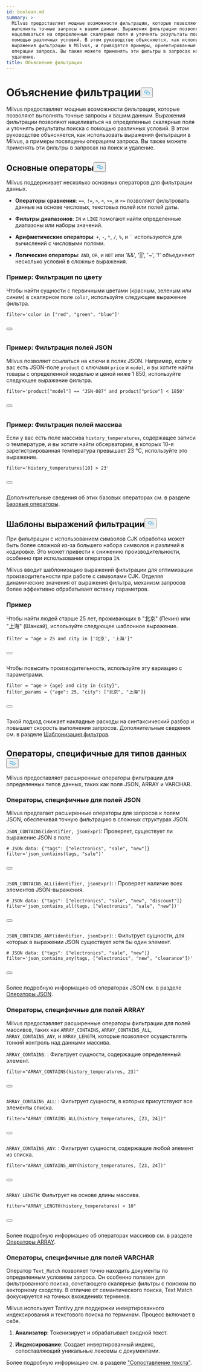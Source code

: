 ```yaml
---
id: boolean.md
summary: >-
  Milvus предоставляет мощные возможности фильтрации, которые позволяют
  выполнять точные запросы к вашим данным. Выражения фильтрации позволяют
  нацеливаться на определенные скалярные поля и уточнять результаты поиска с
  помощью различных условий. В этом руководстве объясняется, как использовать
  выражения фильтрации в Milvus, и приводятся примеры, ориентированные на
  операции запроса. Вы также можете применять эти фильтры в запросах на поиск и
  удаление.
title: Объяснение фильтрации
---
```

<h1 id="Filtering-Explained​" class="common-anchor-header">Объяснение фильтрации<button data-href="#Filtering-Explained​" class="anchor-icon" translate="no">
      <svg translate="no"
        aria-hidden="true"
        focusable="false"
        height="20"
        version="1.1"
        viewBox="0 0 16 16"
        width="16"
      >
        <path
          fill="#0092E4"
          fill-rule="evenodd"
          d="M4 9h1v1H4c-1.5 0-3-1.69-3-3.5S2.55 3 4 3h4c1.45 0 3 1.69 3 3.5 0 1.41-.91 2.72-2 3.25V8.59c.58-.45 1-1.27 1-2.09C10 5.22 8.98 4 8 4H4c-.98 0-2 1.22-2 2.5S3 9 4 9zm9-3h-1v1h1c1 0 2 1.22 2 2.5S13.98 12 13 12H9c-.98 0-2-1.22-2-2.5 0-.83.42-1.64 1-2.09V6.25c-1.09.53-2 1.84-2 3.25C6 11.31 7.55 13 9 13h4c1.45 0 3-1.69 3-3.5S14.5 6 13 6z"
        ></path>
      </svg>
    </button></h1><p>Milvus предоставляет мощные возможности фильтрации, которые позволяют выполнять точные запросы к вашим данным. Выражения фильтрации позволяют нацеливаться на определенные скалярные поля и уточнять результаты поиска с помощью различных условий. В этом руководстве объясняется, как использовать выражения фильтрации в Milvus, а примеры посвящены операциям запроса. Вы также можете применять эти фильтры в запросах на поиск и удаление.</p>
<h2 id="Basic-operators​" class="common-anchor-header">Основные операторы<button data-href="#Basic-operators​" class="anchor-icon" translate="no">
      <svg translate="no"
        aria-hidden="true"
        focusable="false"
        height="20"
        version="1.1"
        viewBox="0 0 16 16"
        width="16"
      >
        <path
          fill="#0092E4"
          fill-rule="evenodd"
          d="M4 9h1v1H4c-1.5 0-3-1.69-3-3.5S2.55 3 4 3h4c1.45 0 3 1.69 3 3.5 0 1.41-.91 2.72-2 3.25V8.59c.58-.45 1-1.27 1-2.09C10 5.22 8.98 4 8 4H4c-.98 0-2 1.22-2 2.5S3 9 4 9zm9-3h-1v1h1c1 0 2 1.22 2 2.5S13.98 12 13 12H9c-.98 0-2-1.22-2-2.5 0-.83.42-1.64 1-2.09V6.25c-1.09.53-2 1.84-2 3.25C6 11.31 7.55 13 9 13h4c1.45 0 3-1.69 3-3.5S14.5 6 13 6z"
        ></path>
      </svg>
    </button></h2><p>Milvus поддерживает несколько основных операторов для фильтрации данных.</p>
<ul>
<li><p><strong>Операторы сравнения</strong>: <code translate="no">==</code>, <code translate="no">!=</code>, <code translate="no">&gt;</code>, <code translate="no">&lt;</code>, <code translate="no">&gt;=</code>, и <code translate="no">&lt;=</code> позволяют фильтровать данные на основе числовых, текстовых полей или полей даты.</p></li>
<li><p><strong>Фильтры диапазонов</strong>: <code translate="no">IN</code> и <code translate="no">LIKE</code> помогают найти определенные диапазоны или наборы значений.</p></li>
<li><p><strong>Арифметические операторы</strong>: <code translate="no">+</code>, <code translate="no">-</code>, <code translate="no">*</code>, <code translate="no">/</code>, <code translate="no">%</code>, и `` используются для вычислений с числовыми полями.</p></li>
<li><p><strong>Логические операторы</strong>: <code translate="no">AND</code>, <code translate="no">OR</code>, и <code translate="no">NOT</code> или '&amp;&amp;', '||', '~', '!' объединяют несколько условий в сложные выражения.</p></li>
</ul>
<h3 id="Example-Filtering-by-Color​" class="common-anchor-header">Пример: Фильтрация по цвету</h3><p>Чтобы найти сущности с первичными цветами (красным, зеленым или синим) в скалярном поле <code translate="no">color</code>, используйте следующее выражение фильтра.</p>
<pre><code translate="no" class="language-python"><span class="hljs-built_in">filter</span>=<span class="hljs-string">&#x27;color in [&quot;red&quot;, &quot;green&quot;, &quot;blue&quot;]&#x27;</span>​

<button class="copy-code-btn"></button></code></pre>
<h3 id="Example-Filtering-JSON-Fields​" class="common-anchor-header">Пример: Фильтрация полей JSON</h3><p>Milvus позволяет ссылаться на ключи в полях JSON. Например, если у вас есть JSON-поле <code translate="no">product</code> с ключами <code translate="no">price</code> и <code translate="no">model</code>, и вы хотите найти товары с определенной моделью и ценой ниже 1 850, используйте следующее выражение фильтра.</p>
<pre><code translate="no" class="language-python"><span class="hljs-built_in">filter</span>=<span class="hljs-string">&#x27;product[&quot;model&quot;] == &quot;JSN-087&quot; and product[&quot;price&quot;] &lt; 1850&#x27;</span>​

<button class="copy-code-btn"></button></code></pre>
<h3 id="Example-Filtering-Array-Fields​" class="common-anchor-header">Пример: Фильтрация полей массива</h3><p>Если у вас есть поле массива <code translate="no">history_temperatures</code>, содержащее записи о температуре, и вы хотите найти обсерватории, в которых 10-я зарегистрированная температура превышает 23 °C, используйте это выражение.</p>
<pre><code translate="no" class="language-python"><span class="hljs-built_in">filter</span>=<span class="hljs-string">&#x27;history_temperatures[10] &gt; 23&#x27;</span>​

<button class="copy-code-btn"></button></code></pre>
<p>Дополнительные сведения об этих базовых операторах см. в разделе <a href="/docs/ru/basic-operators.md">Базовые операторы</a>.</p>
<h2 id="Filter-expression-templates​" class="common-anchor-header">Шаблоны выражений фильтрации<button data-href="#Filter-expression-templates​" class="anchor-icon" translate="no">
      <svg translate="no"
        aria-hidden="true"
        focusable="false"
        height="20"
        version="1.1"
        viewBox="0 0 16 16"
        width="16"
      >
        <path
          fill="#0092E4"
          fill-rule="evenodd"
          d="M4 9h1v1H4c-1.5 0-3-1.69-3-3.5S2.55 3 4 3h4c1.45 0 3 1.69 3 3.5 0 1.41-.91 2.72-2 3.25V8.59c.58-.45 1-1.27 1-2.09C10 5.22 8.98 4 8 4H4c-.98 0-2 1.22-2 2.5S3 9 4 9zm9-3h-1v1h1c1 0 2 1.22 2 2.5S13.98 12 13 12H9c-.98 0-2-1.22-2-2.5 0-.83.42-1.64 1-2.09V6.25c-1.09.53-2 1.84-2 3.25C6 11.31 7.55 13 9 13h4c1.45 0 3-1.69 3-3.5S14.5 6 13 6z"
        ></path>
      </svg>
    </button></h2><p>При фильтрации с использованием символов CJK обработка может быть более сложной из-за большего набора символов и различий в кодировке. Это может привести к снижению производительности, особенно при использовании оператора <code translate="no">IN</code>.</p>
<p>Milvus вводит шаблонизацию выражений фильтрации для оптимизации производительности при работе с символами CJK. Отделяя динамические значения от выражения фильтра, механизм запросов более эффективно обрабатывает вставку параметров.</p>
<h3 id="Example​" class="common-anchor-header">Пример</h3><p>Чтобы найти людей старше 25 лет, проживающих в "北京" (Пекин) или "上海" (Шанхай), используйте следующее шаблонное выражение.</p>
<pre><code translate="no" class="language-python"><span class="hljs-built_in">filter</span> = <span class="hljs-string">&quot;age &gt; 25 and city in [&#x27;北京&#x27;, &#x27;上海&#x27;]&quot;</span>​

<button class="copy-code-btn"></button></code></pre>
<p>Чтобы повысить производительность, используйте эту вариацию с параметрами.</p>
<pre><code translate="no" class="language-python"><span class="hljs-built_in">filter</span> = <span class="hljs-string">&quot;age &gt; {age} and city in {city}&quot;</span>,​
filter_params = {<span class="hljs-string">&quot;age&quot;</span>: <span class="hljs-number">25</span>, <span class="hljs-string">&quot;city&quot;</span>: [<span class="hljs-string">&quot;北京&quot;</span>, <span class="hljs-string">&quot;上海&quot;</span>]}​

<button class="copy-code-btn"></button></code></pre>
<p>Такой подход снижает накладные расходы на синтаксический разбор и повышает скорость выполнения запросов. Дополнительные сведения см. в разделе <a href="/docs/ru/filtering-templating.md">Шаблонизация фильтров</a>.</p>
<h2 id="Data-type-specific-operators​" class="common-anchor-header">Операторы, специфичные для типов данных<button data-href="#Data-type-specific-operators​" class="anchor-icon" translate="no">
      <svg translate="no"
        aria-hidden="true"
        focusable="false"
        height="20"
        version="1.1"
        viewBox="0 0 16 16"
        width="16"
      >
        <path
          fill="#0092E4"
          fill-rule="evenodd"
          d="M4 9h1v1H4c-1.5 0-3-1.69-3-3.5S2.55 3 4 3h4c1.45 0 3 1.69 3 3.5 0 1.41-.91 2.72-2 3.25V8.59c.58-.45 1-1.27 1-2.09C10 5.22 8.98 4 8 4H4c-.98 0-2 1.22-2 2.5S3 9 4 9zm9-3h-1v1h1c1 0 2 1.22 2 2.5S13.98 12 13 12H9c-.98 0-2-1.22-2-2.5 0-.83.42-1.64 1-2.09V6.25c-1.09.53-2 1.84-2 3.25C6 11.31 7.55 13 9 13h4c1.45 0 3-1.69 3-3.5S14.5 6 13 6z"
        ></path>
      </svg>
    </button></h2><p>Milvus предоставляет расширенные операторы фильтрации для определенных типов данных, таких как поля JSON, ARRAY и VARCHAR.</p>
<h3 id="JSON-field-specific-operators​" class="common-anchor-header">Операторы, специфичные для полей JSON</h3><p>Milvus предлагает расширенные операторы для запросов к полям JSON, обеспечивая точную фильтрацию в сложных структурах JSON.</p>
<p><code translate="no">JSON_CONTAINS(identifier, jsonExpr)</code>: Проверяет, существует ли выражение JSON в поле.</p>
<pre><code translate="no" class="language-python"># JSON data: {<span class="hljs-string">&quot;tags&quot;</span>: [<span class="hljs-string">&quot;electronics&quot;</span>, <span class="hljs-string">&quot;sale&quot;</span>, <span class="hljs-string">&quot;new&quot;</span>]}​
filter=<span class="hljs-string">&#x27;json_contains(tags, &quot;sale&quot;)&#x27;</span>​

<button class="copy-code-btn"></button></code></pre>
<p><code translate="no">JSON_CONTAINS_ALL(identifier, jsonExpr)</code>: : Проверяет наличие всех элементов JSON-выражения.</p>
<pre><code translate="no" class="language-python"># JSON data: {<span class="hljs-string">&quot;tags&quot;</span>: [<span class="hljs-string">&quot;electronics&quot;</span>, <span class="hljs-string">&quot;sale&quot;</span>, <span class="hljs-string">&quot;new&quot;</span>, <span class="hljs-string">&quot;discount&quot;</span>]}​
filter=<span class="hljs-string">&#x27;json_contains_all(tags, [&quot;electronics&quot;, &quot;sale&quot;, &quot;new&quot;])&#x27;</span>​

<button class="copy-code-btn"></button></code></pre>
<p><code translate="no">JSON_CONTAINS_ANY(identifier, jsonExpr)</code>: : Фильтрует сущности, для которых в выражении JSON существует хотя бы один элемент.</p>
<pre><code translate="no" class="language-python"># JSON data: {<span class="hljs-string">&quot;tags&quot;</span>: [<span class="hljs-string">&quot;electronics&quot;</span>, <span class="hljs-string">&quot;sale&quot;</span>, <span class="hljs-string">&quot;new&quot;</span>]}​
filter=<span class="hljs-string">&#x27;json_contains_any(tags, [&quot;electronics&quot;, &quot;new&quot;, &quot;clearance&quot;])&#x27;</span>​

<button class="copy-code-btn"></button></code></pre>
<p>Более подробную информацию об операторах JSON см. в разделе <a href="/docs/ru/json-operators.md">Операторы JSON</a>.</p>
<h3 id="ARRAY-field-specific-operators​" class="common-anchor-header">Операторы, специфичные для полей ARRAY</h3><p>Milvus предоставляет расширенные операторы фильтрации для полей массивов, таких как <code translate="no">ARRAY_CONTAINS</code>, <code translate="no">ARRAY_CONTAINS_ALL</code>, <code translate="no">ARRAY_CONTAINS_ANY</code>, и <code translate="no">ARRAY_LENGTH</code>, которые позволяют осуществлять тонкий контроль над данными массива.</p>
<p><code translate="no">ARRAY_CONTAINS</code>: : Фильтрует сущности, содержащие определенный элемент.</p>
<pre><code translate="no" class="language-python"><span class="hljs-built_in">filter</span>=<span class="hljs-string">&quot;ARRAY_CONTAINS(history_temperatures, 23)&quot;</span>​

<button class="copy-code-btn"></button></code></pre>
<p><code translate="no">ARRAY_CONTAINS_ALL</code>: : Фильтрует сущности, в которых присутствуют все элементы списка.</p>
<pre><code translate="no" class="language-python"><span class="hljs-built_in">filter</span>=<span class="hljs-string">&quot;ARRAY_CONTAINS_ALL(history_temperatures, [23, 24])&quot;</span>​

<button class="copy-code-btn"></button></code></pre>
<p><code translate="no">ARRAY_CONTAINS_ANY</code>: : Фильтрует сущности, содержащие любой элемент из списка.</p>
<pre><code translate="no" class="language-python"><span class="hljs-built_in">filter</span>=<span class="hljs-string">&quot;ARRAY_CONTAINS_ANY(history_temperatures, [23, 24])&quot;</span>​

<button class="copy-code-btn"></button></code></pre>
<p><code translate="no">ARRAY_LENGTH</code>: Фильтрует на основе длины массива.</p>
<pre><code translate="no" class="language-python"><span class="hljs-built_in">filter</span>=<span class="hljs-string">&quot;ARRAY_LENGTH(history_temperatures) &lt; 10&quot;</span>​

<button class="copy-code-btn"></button></code></pre>
<p>Более подробную информацию об операторах массивов см. в разделе <a href="/docs/ru/array-operators.md">Операторы ARRAY</a>.</p>
<h3 id="VARCHAR-field-specific-operators​" class="common-anchor-header">Операторы, специфичные для полей VARCHAR</h3><p>Оператор <code translate="no">Text_Match</code> позволяет точно находить документы по определенным условиям запроса. Он особенно полезен для фильтрованного поиска, сочетающего скалярные фильтры с поиском по векторному сходству. В отличие от семантического поиска, Text Match фокусируется на точных вхождениях терминов.</p>
<p>Milvus использует Tantivy для поддержки инвертированного индексирования и текстового поиска по терминам. Процесс включает в себя.</p>
<ol>
<li><p><strong>Анализатор</strong>: Токенизирует и обрабатывает входной текст.</p></li>
<li><p><strong>Индексирование</strong>: Создает инвертированный индекс, сопоставляющий уникальные лексемы с документами.</p></li>
</ol>
<p>Более подробную информацию см. в разделе <a href="/docs/ru/keyword-match.md">"Сопоставление текста"</a>.</p>
